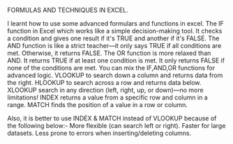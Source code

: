 FORMULAS AND TECHNIQUES IN EXCEL.

I learnt how to use some advanced formulars and functions in excel.
The IF function in Excel which works like a simple decision-making tool. It checks a condition and gives one result if it's TRUE and another if it's FALSE.
The AND function is like a strict teacher—it only says TRUE if all conditions are met. Otherwise, it returns FALSE.
The OR function is more relaxed than AND. It returns TRUE if at least one condition is met. It only returns FALSE if none of the conditions are met.
You can mix the IF,AND,OR functions for advanced logic.
VLOOKUP to search down a column and returns data from the right.
HLOOKUP to search across a row and returns data below.
XLOOKUP search in any direction (left, right, up, or down)—no more limitations!
INDEX returns a value from a specific row and column in a range.
MATCH finds the position of a value in a row or column.

Also, it is better to use INDEX & MATCH instead of VLOOKUP because of the following below:-
More flexible (can search left or right).
Faster for large datasets.
Less prone to errors when inserting/deleting columns.
